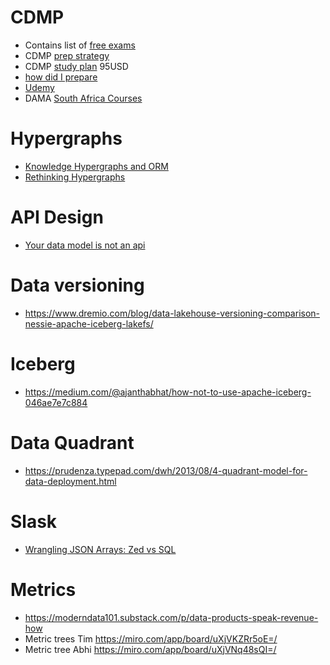 # CDMP
- Contains list of [free exams](https://www.linkedin.com/pulse/six-tips-pass-dama-cdmp-exam-ayham-alkawi/)
- CDMP [prep strategy](https://www.nicolejaneway.com/data-strategy/cdmp-study/)
- CDMP [study plan](https://www.datastrategypros.com/products/cdmp-study-plan) 95USD
- [how did I prepare](https://data-ascend.com/2022/11/01/how-did-i-prepare-for-the-certified-data-management-professional-cdmp-dama-exam/)
- [Udemy](https://www.udemy.com/course/certified-data-management-professional-cdmp-masterclass/?utm_source=adwords&utm_medium=udemyads&utm_campaign=LongTail-New_la.EN_cc.ROWMTA-B&utm_content=deal4584&utm_term=_._ag_101378276820_._ad_533999945410_._kw__._de_c_._dm__._pl__._ti_dsa-1007766171032_._li_1005010_._pd__._&matchtype=&gad_source=1&gclid=CjwKCAiA3JCvBhA8EiwA4kujZpirKOeV24AF7B4gKXMxV51wpD5-kLxXKZUPyrUFeoTtGq5KeoYAwhoC1CEQAvD_BwE&couponCode=2021PM20)
- DAMA [South Africa Courses](https://www.modelwaresystems.com/training)
# Hypergraphs
- [Knowledge Hypergraphs and ORM](https://towardsdatascience.com/knowledge-hypergraphs-object-role-modeling-ef0f58f38066)
-  [Rethinking Hypergraphs](https://www.linkedin.com/pulse/rethinking-hypergraphs-kurt-cagle-n2oec/?utm_source=share&utm_medium=member_android&utm_campaign=share_via)
# API Design
- [Your data model is not an api](https://tyk.io/blog/your-data-model-is-not-an-api/)
# Data versioning 
- https://www.dremio.com/blog/data-lakehouse-versioning-comparison-nessie-apache-iceberg-lakefs/
# Iceberg
- https://medium.com/@ajanthabhat/how-not-to-use-apache-iceberg-046ae7e7c884
# Data Quadrant
- https://prudenza.typepad.com/dwh/2013/08/4-quadrant-model-for-data-deployment.html

# Slask
- [Wrangling JSON Arrays: Zed vs SQL](https://www.brimdata.io/blog/wrangling-json-arrays-with-zed/)
# Metrics
- https://moderndata101.substack.com/p/data-products-speak-revenue-how
- Metric trees Tim https://miro.com/app/board/uXjVKZRr5oE=/
- Metric tree Abhi https://miro.com/app/board/uXjVNq48sQI=/
